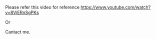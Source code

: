 
Please refer this video for reference https://www.youtube.com/watch?v=8ViERnSgPKs

Or 

Cantact me.